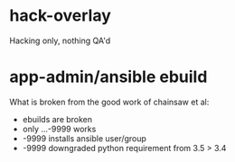 # hack-overlay
Hacking only, nothing QA'd

app-admin/ansible ebuild
============================

What is broken from the good work of chainsaw et al:

- ebuilds are broken
- only ...-9999 works
- -9999 installs ansible user/group
- -9999 downgraded python requirement from 3.5 > 3.4

